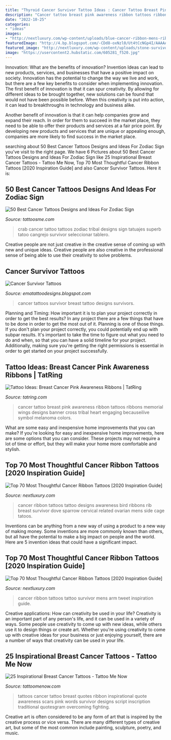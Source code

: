 ```yaml
---
title: "Thyroid Cancer Survivor Tattoo Ideas : Cancer Tattoo Breast Pink Awareness Ribbon Tattoos Ribbons Memorial Wings Designs Banner Cross Tribal Heart Engaging Becauseilive Symbol Melanoma Colors"
description: "Cancer tattoo breast pink awareness ribbon tattoos ribbons memorial wings designs banner cross tribal heart engaging becauseilive symbol melanoma colors"
date: "2022-10-25"
categories:
- "ideas"
images:
- "http://nextluxury.com/wp-content/uploads/blue-cancer-ribbon-mens-rib-cage-side-tattoos.jpg"
featuredImage: "http://4.bp.blogspot.com/-CDd8-oxNzl0/Ut4tCcNGp4I/AAAAAAAAmwE/5P2rOFVt0FI/s1600/bm-image-732300.jpeg"
featured_image: "http://nextluxury.com/wp-content/uploads/stone-survivor-cancer-ribbon-mens-upper-arm-tattoo.jpg"
image: "https://usercontent2.hubstatic.com/605281_f520.jpg"
---
```



Innovation: What are the benefits of innovation?
Invention Ideas can lead to new products, services, and businesses that have a positive impact on society. Innovation has the potential to change the way we live and work, but there are a few key benefits to consider when implementing innovation. 
The first benefit of innovation is that it can spur creativity. By allowing for different ideas to be brought together, new solutions can be found that would not have been possible before. When this creativity is put into action, it can lead to breakthroughs in technology and business alike. 

Another benefit of innovation is that it can help companies grow and expand their reach. In order for them to succeed in the market place, they need to be able to offer their products and services at a fair price point. By developing new products and services that are unique or appealing enough, companies are more likely to find success in the market place.

	

		
searching about 50 Best Cancer Tattoos Designs and Ideas For Zodiac Sign you've visit to the right page. We have 6 Pictures about 50 Best Cancer Tattoos Designs and Ideas For Zodiac Sign like 25 Inspirational Breast Cancer Tattoos - Tattoo Me Now, Top 70 Most Thoughtful Cancer Ribbon Tattoos [2020 Inspiration Guide] and also Cancer Survivor Tattoos. Here it is:
		
    
## 50 Best Cancer Tattoos Designs And Ideas For Zodiac Sign

<img loading=lazy src="https://lh3.googleusercontent.com/gQAXEPJXAHw0kzJgRfvoN9_5WD3-GN_FiW5_tUHuML-as1w1OubRgjWXplCAEWs_It72NU9-gZInNaXlQ7-rIRIFKNHAAmOJkZc4OCvxwLSmzTN9RrQLH_bXy8309W5WELTIaVyD8nbt_XcXlvarITLUlBGBHDqxMqC01e-R1iBcCqNB4htFWNUcHChVKD0ki7UYa0V4o-zKtuoeFZkYaaP0IaWS-uncQ0F1LPTgYuDJ3PHLhz3NghjY-3Jf-cwkrTLbt35oRYc7G5KnTqMdF5VI2mhkQECmEcIVLbzzWuwn6gQ8sT5WiVbl5TzQByryDLLTDon4j_Bh-BPPX1hmL5hEaf08UlvORPRgh8ZZD9kNp2oPV_iXnb0cdx0mQt0YbjbsZpUuWoVBjh9Q1rRd17hEL5OQtnh2Xl9XzD9Z9n4q_4vGW65GSzKnkAB_vU5lYhOBYXxIGAEXvgRFUS6Yh9Fv_tFr3DPaqBo0nwM1mGwJBlGz8Ye2nTdAnNsbv3CTMsegktwwcQZ2fTLfzIOK-lrjsHukZFLL3pBX4ekzKZeA946i22l5OgVCLe2De5YsfsBu0xSyzdW-DuayI0xwc7oMKjFYcQmRTOS2knJX4w=w564-h423-no" onerror="this.onerror=null;this.src='https://tse3.mm.bing.net/th?id=OIP.Ia07wref7dzVtCuy5l0uegHaFj&amp;pid=15.1';" alt="50 Best Cancer Tattoos Designs and Ideas For Zodiac Sign">

_Source: tattoosme.com_

>crab cancer tattoo tattoos zodiac tribal designs sign tatuajes superb tatoo cangrejo survivor seleccionar tablero. 

	

Creative people are not just creative in the creative sense of coming up with new and unique ideas. Creative people are also creative in the professional sense of being able to use their creativity to solve problems.

    
## Cancer Survivor Tattoos

<img loading=lazy src="http://4.bp.blogspot.com/-CDd8-oxNzl0/Ut4tCcNGp4I/AAAAAAAAmwE/5P2rOFVt0FI/s1600/bm-image-732300.jpeg" onerror="this.onerror=null;this.src='https://tse1.mm.bing.net/th?id=OIP.J_lm1H1E8pWy_AEai_CgVgHaLJ&amp;pid=15.1';" alt="Cancer Survivor Tattoos">

_Source: ematattoodesigns.blogspot.com_

>cancer tattoos survivor breast tattoo designs survivors. 

	

Planning and Timing: How important it is to plan your project correctly in order to get the best results?
In any project there are a few things that have to be done in order to get the most out of it. Planning is one of those things. If you don't plan your project correctly, you could potentially end up with subpar results. It's important to take the time to figure out what you need to do and when, so that you can have a solid timeline for your project. Additionally, making sure you're getting the right permissions is essential in order to get started on your project successfully.

    
## Tattoo Ideas: Breast Cancer Pink Awareness Ribbons | TatRing

<img loading=lazy src="https://usercontent2.hubstatic.com/605281_f520.jpg" onerror="this.onerror=null;this.src='https://tse2.mm.bing.net/th?id=OIP.sZ6rM_Bc2yH2vccd7EgIcwHaJ_&amp;pid=15.1';" alt="Tattoo Ideas: Breast Cancer Pink Awareness Ribbons | TatRing">

_Source: tatring.com_

>cancer tattoo breast pink awareness ribbon tattoos ribbons memorial wings designs banner cross tribal heart engaging becauseilive symbol melanoma colors. 

	

What are some easy and inexpensive home improvements that you can make?
If you're looking for easy and inexpensive home improvements, here are some options that you can consider. These projects may not require a lot of time or effort, but they will make your home more comfortable and stylish.

    
## Top 70 Most Thoughtful Cancer Ribbon Tattoos [2020 Inspiration Guide]

<img loading=lazy src="http://nextluxury.com/wp-content/uploads/blue-cancer-ribbon-mens-rib-cage-side-tattoos.jpg" onerror="this.onerror=null;this.src='https://tse4.mm.bing.net/th?id=OIP.jMxg7fRgzEHNn49yt9fJUgHaHa&amp;pid=15.1';" alt="Top 70 Most Thoughtful Cancer Ribbon Tattoos [2020 Inspiration Guide]">

_Source: nextluxury.com_

>cancer ribbon tattoos tattoo designs awareness bird ribbons rib breast survivor dove sparrow cervical related ovarian mens side cage tatoos. 

	

Inventions can be anything from a new way of using a product to a new way of making money. Some inventions are more commonly known than others, but all have the potential to make a big impact on people and the world. Here are 5 invention ideas that could have a significant impact.

    
## Top 70 Most Thoughtful Cancer Ribbon Tattoos [2020 Inspiration Guide]

<img loading=lazy src="http://nextluxury.com/wp-content/uploads/stone-survivor-cancer-ribbon-mens-upper-arm-tattoo.jpg" onerror="this.onerror=null;this.src='https://tse4.mm.bing.net/th?id=OIP._S98-0rwJDjzBR2mralh6AHaGq&amp;pid=15.1';" alt="Top 70 Most Thoughtful Cancer Ribbon Tattoos [2020 Inspiration Guide]">

_Source: nextluxury.com_

>cancer ribbon tattoos tattoo survivor mens arm tweet inspiration guide. 

	

Creative applications: How can creativity be used in your life?
Creativity is an important part of any person's life, and it can be used in a variety of ways. Some people use creativity to come up with new ideas, while others use it to design things or create art. Whether you're using creativity to come up with creative ideas for your business or just enjoying yourself, there are a number of ways that creativity can be used in your life.

    
## 25 Inspirational Breast Cancer Tattoos - Tattoo Me Now

<img loading=lazy src="http://www.tattoomenow.com/tattoo-designs/wp-content/uploads/2012/09/245798092132747071_OqVFqX4Z_c.jpg" onerror="this.onerror=null;this.src='https://tse1.mm.bing.net/th?id=OIP.-Ful3eVlqP3lG_SQmpu9yQHaFj&amp;pid=15.1';" alt="25 Inspirational Breast Cancer Tattoos - Tattoo Me Now">

_Source: tattoomenow.com_

>tattoos cancer tattoo breast quotes ribbon inspirational quote awareness scars pink words survivor designs script inscription traditional quotesgram overcoming fighting. 

	

Creative art is often considered to be any form of art that is inspired by the creative process or vice versa. There are many different types of creative art, but some of the most common include painting, sculpture, poetry, and music.

